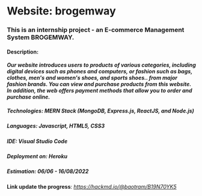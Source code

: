 # Website: brogemway

### This is an internship project - an E-commerce Management System BROGEMWAY.

#### Description:

**_Our website introduces users to products of various categories, including digital devices such as phones and computers, or fashion such as bags, clothes, men's and women's shoes, and sports shoes.. from major fashion brands. You can view and purchase products from this website. In addition, the web offers payment methods that allow you to order and purchase online._**

##### Technologies: MERN Stack (MongoDB, Express.js, ReactJS, and Node.js)

##### Languages: Javascript, HTML5, CSS3

##### IDE: Visual Studio Code

##### Deployment on: Heroku

##### Estimation: 06/06 - 16/08/2022

**Link update the progress**: *https://hackmd.io/@baotram/B19N70YK5*
